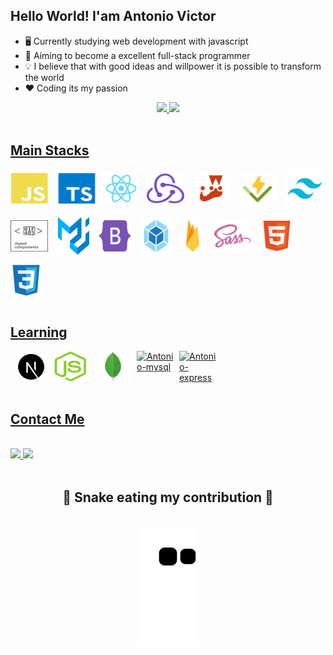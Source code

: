 ## Hello World! I'am Antonio Victor

- 🖥️ Currently studying web development with javascript
- 🚀 Aiming to become a excellent full-stack programmer
- 💡 I believe that with good ideas and willpower it is possible to transform the world
- ❤️ Coding its my passion

<div align="center">
  <a href="https://github.com/DevVictor19">
  <img height="180em" src="https://github-readme-stats.vercel.app/api?username=DevVictor19&show_icons=true&theme=tokyonight&include_all_commits=true&count_private=true"/>
  <img height="180em" src="https://github-readme-stats.vercel.app/api/top-langs/?username=DevVictor19&layout=compact&langs_count=7&theme=tokyonight"/>
</div>
<br>  
  
## Main Stacks
<div style="display: flex; gap: 16px; align-items: center; flex-wrap:wrap;">
  <img alt="Antonio-Js" height="50" width="60" src="https://raw.githubusercontent.com/devicons/devicon/master/icons/javascript/javascript-plain.svg" title="JavaScript">
  <img alt="Antonio-ts" height="50" width="60" src="https://raw.githubusercontent.com/devicons/devicon/master/icons/typescript/typescript-original.svg" title="TypeScript">
  <img alt="Antonio-React" height="50" width="50" src="https://raw.githubusercontent.com/devicons/devicon/master/icons/react/react-original.svg" title="React">
  <img alt="Antonio-redux" height="50" width="60" src="https://raw.githubusercontent.com/devicons/devicon/master/icons/redux/redux-original.svg" title="Redux">
  <img src="./assets/jest.svg" alt="Jest logo" title="Jest" width="55">
  <img src="./assets/vitest.svg" alt="Vitest logo" title="Vitest" width="60">
  <img src="./assets/tailwind.png" alt="tailwindcss" width="60" title="Tailwind"/>
  <img src="./assets/styled-components.svg" width="60" height="50" alt="styled components" title="Styled Components"/>
  <img src="./assets/material-ui.svg" width="50" height="60" alt="material ui" title="Material UI">
  <img src="./assets/bootstrap.svg" width="50" height="50" alt="bootstrap 5" title="Bootstrap 5">
  <img src="./assets/webpack.svg" alt="webpack" title="Webpack 5" width="50" height="60">
  <img src="./assets/firebase.svg" height="50" width="35" alt="firebase" title="Firebase">
  <img alt="Antonio-SASS" height="50" width="60" src="https://raw.githubusercontent.com/devicons/devicon/master/icons/sass/sass-original.svg" title="Sass">
  <img alt="Antonio-HTML" height="50" width="50" src="https://raw.githubusercontent.com/devicons/devicon/master/icons/html5/html5-original.svg" title="HTML5">
  <img alt="Antonio-CSS" height="50" width="50" src="https://raw.githubusercontent.com/devicons/devicon/master/icons/css3/css3-original.svg" title="CSS3">
</div>

<br>

## Learning

<div style="display: flex; gap: 8px; align-items: center; flex-wrap:wrap;"><br>
  <img src="./assets/nextjs.svg" alt="next logo" width="50" title="NextJs">
  <img alt="Antonio-node" height="50" width="60" src="https://raw.githubusercontent.com/devicons/devicon/master/icons/nodejs/nodejs-original.svg" title="NodeJs">
  <img alt="Antonio-mongo" height="50" width="60" src="https://raw.githubusercontent.com/devicons/devicon/master/icons/mongodb/mongodb-original.svg" title="MongoDB">
  <img alt="Antonio-mysql" height="50" width="60" src="https://icongr.am/devicon/mysql-original.svg?size=128&color=currentColor" title="MySql">
  <img alt="Antonio-express" height="50" width="60" src="https://icongr.am/devicon/express-original.svg?size=128&color=83cd29" title="Express">
</div>
<br>
  
## Contact Me
 <br>  
 <div> 
  <a href = "mailto:antoniovictor1604@gmail.com">
    <img src="https://img.shields.io/badge/-Gmail-%23333?style=for-the-badge&logo=gmail&logoColor=white" target="_blank">
  </a>
  <a href="https://www.linkedin.com/in/antonio-victor-oliveira-borges-4a2852228" target="_blank">
    <img src="https://img.shields.io/badge/-LinkedIn-%230077B5?style=for-the-badge&logo=linkedin&logoColor=white" target="_blank">
  </a> 
</div>
<br>

 <div align="center">
  <h2>🐍 Snake eating my contribution 🐍</h2>
  <br>
  <img alt="snake eating my contribution" src="https://github.com/DevVictor19/DevVictor19/blob/output/github-contribution-grid-snake.svg">
  <br>
  <br>
  <br>
</div>
